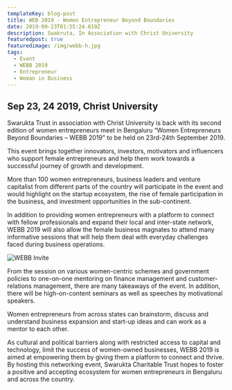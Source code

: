 ```yaml
---
templateKey: blog-post
title: WEB 2019 - Women Entrepreneur Beyond Boundaries
date: 2019-09-23T01:55:24.619Z
description: Swakruta, In Association with Christ University
featuredpost: true
featuredimage: /img/webb-h.jpg
tags:
  - Event
  - WEBB 2019
  - Entrepreneur
  - Woman in Business
---
```

## Sep 23, 24 2019, Christ University

Swarukta Trust in association with Christ University is back with its second edition of women entrepreneurs meet in Bengaluru “Women Entrepreneurs Beyond Boundaries – WEBB 2019” to be held on 23rd-24th September 2019.

This event brings together innovators, investors, motivators and influencers who support female entrepreneurs and help them work towards a successful journey of growth and development.

More than 100 women entrepreneurs, business leaders and venture capitalist from different parts of the country will participate in the event and would highlight on the startup ecosystem, the rise of female participation in the business, and investment opportunities in the sub-continent.

In addition to providing women entrepreneurs with a platform to connect with fellow professionals and expand their local and inter-state network, WEBB 2019 will also allow the female business magnates to attend many informative sessions that will help them deal with everyday challenges faced during business operations.

![WEBB Invite](/img/webb-invite.jpg "Invite")

From the session on various women-centric schemes and government policies to one-on-one mentoring on finance management and customer-relations management, there are many takeaways of the event. In addition, there will be high-on-content seminars as well as speeches by motivational speakers.

Women entrepreneurs from across states can brainstorm, discuss and understand business expansion and start-up ideas and can work as a mentor to each other.

As cultural and political barriers along with restricted access to capital and technology, limit the success of women-owned businesses, WEBB 2019 is aimed at empowering them by giving them a platform to connect and thrive.
By hosting this networking event, Swarukta Charitable Trust hopes to foster a positive and accepting ecosystem for women entrepreneurs in Bengaluru and across the country.